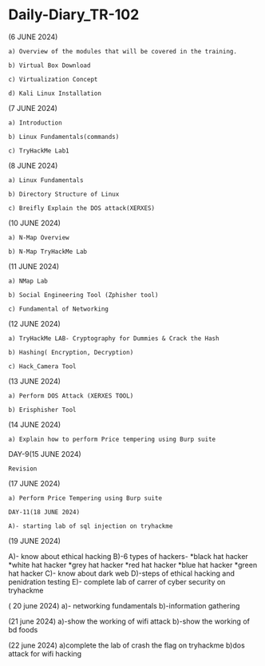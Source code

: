 # Daily-Diary_TR-102

(6 JUNE 2024)
    
    a) Overview of the modules that will be covered in the training.
    
    b) Virtual Box Download
    
    c) Virtualization Concept
    
    d) Kali Linux Installation

(7 JUNE 2024)
   
    a) Introduction
   
    b) Linux Fundamentals(commands)
   
    c) TryHackMe Lab1

(8 JUNE 2024)
  
    a) Linux Fundamentals
  
    b) Directory Structure of Linux
  
    c) Breifly Explain the DOS attack(XERXES)

(10 JUNE 2024)
 
    a) N-Map Overview
  
    b) N-Map TryHackMe Lab

(11 JUNE 2024)
  
    a) NMap Lab
  
    b) Social Engineering Tool (Zphisher tool)
  
    c) Fundamental of Networking

(12 JUNE 2024)
     
    a) TryHackMe LAB- Cryptography for Dummies & Crack the Hash
   
    b) Hashing( Encryption, Decryption)
    
    c) Hack_Camera Tool

(13 JUNE 2024)

    a) Perform DOS Attack (XERXES TOOL)
    
    b) Erisphisher Tool

(14 JUNE 2024)

    a) Explain how to perform Price tempering using Burp suite 

 DAY-9(15 JUNE 2024)   
       
    Revision
   
 (17 JUNE 2024)

    a) Perform Price Tempering using Burp suite
    
    DAY-11(18 JUNE 2024)

    A)- starting lab of sql injection on tryhackme
 (19 JUNE 2024)

 
 A)- know about ethical hacking
 B)-6 types of hackers-
 *black hat hacker
 *white hat hacker
 *grey hat hacker
 *red hat hacker
 *blue hat hacker
 *green hat hacker
 C)- know about dark web
 D)-steps of ethical hacking and penidration testing
 E)- complete lab of carrer of cyber security on tryhackme

( 20 june 2024)
 a)- networking fundamentals
 b)-information gathering

 (21 june 2024)
 a)-show the working of wifi attack
 b)-show the working of bd foods

 (22 june 2024)
 a)complete the lab of crash the flag on tryhackme
 b)dos attack for wifi hacking
